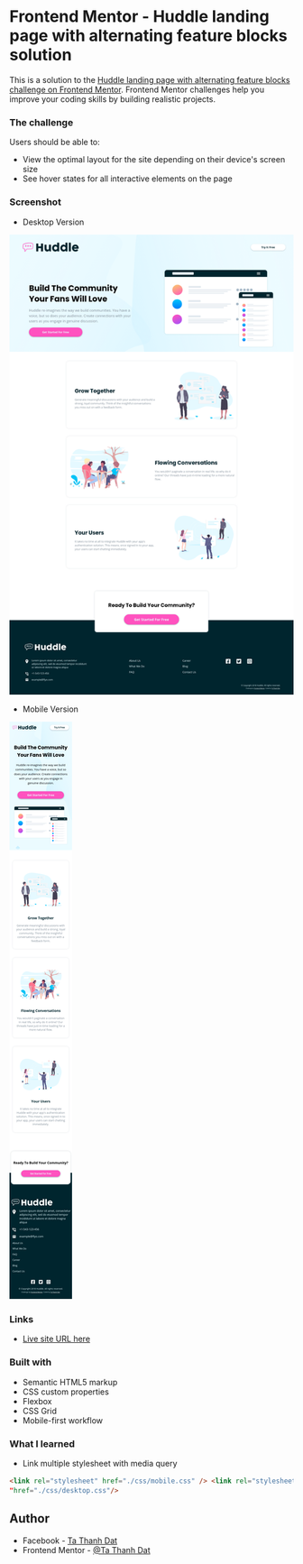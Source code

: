 # Frontend Mentor - Huddle landing page with alternating feature blocks solution

This is a solution to the [Huddle landing page with alternating feature blocks challenge on Frontend Mentor](https://www.frontendmentor.io/challenges/huddle-landing-page-with-alternating-feature-blocks-5ca5f5981e82137ec91a5100). Frontend Mentor challenges help you improve your coding skills by building realistic projects.

### The challenge

Users should be able to:

-   View the optimal layout for the site depending on their device's screen size
-   See hover states for all interactive elements on the page

### Screenshot

-   Desktop Version

![](./desktop-screenshot.png)

-   Mobile Version

![](./mobile-screenshot.png)

### Links

-   [Live site URL here](https://tathanhdat.github.io/Huddle-landing-page-with-alternating-feature-blocks/)

### Built with

-   Semantic HTML5 markup
-   CSS custom properties
-   Flexbox
-   CSS Grid
-   Mobile-first workflow

### What I learned

-   Link multiple stylesheet with media query

```html
<link rel="stylesheet" href="./css/mobile.css" /> <link rel="stylesheet" media="(min-width:800px)"
"href="./css/desktop.css"/>
```

## Author

-   Facebook - [Ta Thanh Dat](https://www.facebook.com/tathanh.dat.5/)
-   Frontend Mentor - [@Ta Thanh Dat](https://www.frontendmentor.io/profile/tathanhdat)
